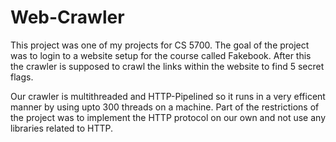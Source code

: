 # Web-Crawler

This project was one of my projects for CS 5700. The goal of the project was to login to a website setup for the course called Fakebook. After this the crawler is supposed to crawl the links within the website to find 5 secret flags.

Our crawler is multithreaded and HTTP-Pipelined so it runs in a very efficent manner by using upto 300 threads on a machine. Part of the restrictions of the project was to implement the HTTP protocol on our own and not use any libraries related to HTTP.
